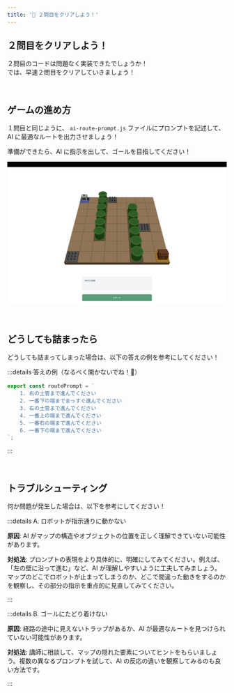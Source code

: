 ```yaml
---
title: '🩵 ２問目をクリアしよう！'
---
```


## ２問目をクリアしよう！

２問目のコードは問題なく実装できたでしょうか！\
では、早速２問目をクリアしていきましょう！

<br />

## ゲームの進め方

１問目と同じように、 `ai-route-prompt.js` ファイルにプロンプトを記述して、 AI に最適なルートを出力させましょう！

準備ができたら、AI に指示を出して、ゴールを目指してください！

![２問目のゲーム画面](/images/nagoya-ai-event-2025-programming-workshop/10_2nd-game/02_game-preview.png)

<br />

## どうしても詰まったら

どうしても詰まってしまった場合は、以下の答えの例を参考にしてください！

:::details 答えの例（なるべく開かないでね！🤫）

```javascript
export const routePrompt = `
    1. 右の土管まで進んでください
    2. 一番下の端までまっすぐ進んでください
    3. 右の土管まで進んでください
    4. 一番上の端まで進んでください
    5. 一番右の端まで進んでください
    6. 一番下の端まで進んでください
`;
```

:::

<br />

## トラブルシューティング

何か問題が発生した場合は、以下を参考にしてください！

:::details A. ロボットが指示通りに動かない

**原因**: AI がマップの構造やオブジェクトの位置を正しく理解できていない可能性があります。

**対処法**: プロンプトの表現をより具体的に、明確にしてみてください。例えば、「左の壁に沿って進む」など、AI が理解しやすいように工夫してみましょう。マップのどこでロボットが止まってしまうのか、どこで間違った動きをするのかを観察し、その部分の指示を重点的に見直してみてください。

:::

:::details B. ゴールにたどり着けない

**原因**: 経路の途中に見えないトラップがあるか、AI が最適なルートを見つけられていない可能性があります。

**対処法**: 講師に相談して、マップの隠れた要素についてヒントをもらいましょう。複数の異なるプロンプトを試して、AI の反応の違いを観察してみるのも良い方法です。

:::

